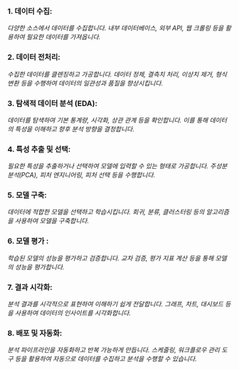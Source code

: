 ### 1. 데이터 수집:
*다양한 소스에서 데이터를 수집합니다. 내부 데이터베이스, 외부 API, 웹 크롤링 등을 활용하여 필요한 데이터를 가져옵니다.*

### 2. 데이터 전처리:
*수집한 데이터를 클렌징하고 가공합니다. 데이터 정제, 결측치 처리, 이상치 제거, 형식 변환 등을 수행하여 데이터의 일관성과 품질을 향상시킵니다.*

### 3. 탐색적 데이터 분석 (EDA):
*데이터를 탐색하여 기본 통계량, 시각화, 상관 관계 등을 확인합니다. 이를 통해 데이터의 특성을 이해하고 향후 분석 방향을 결정합니다.*

### 4. 특성 추출 및 선택:
*필요한 특성을 추출하거나 선택하여 모델에 입력할 수 있는 형태로 가공합니다. 주성분 분석(PCA), 피처 엔지니어링, 피처 선택 등을 수행합니다.*

### 5. 모델 구축:
*데이터에 적합한 모델을 선택하고 학습시킵니다. 회귀, 분류, 클러스터링 등의 알고리즘을 사용하여 모델을 구축합니다.*

### 6. 모델 평가 :
*학습된 모델의 성능을 평가하고 검증합니다. 교차 검증, 평가 지표 계산 등을 통해 모델의 성능을 평가합니다.*

### 7. 결과 시각화:
*분석 결과를 시각적으로 표현하여 이해하기 쉽게 전달합니다. 그래프, 차트, 대시보드 등을 사용하여 데이터의 인사이트를 시각화합니다.*

### 8. 배포 및 자동화:
*분석 파이프라인을 자동화하고 반복 가능하게 만듭니다. 스케줄링, 워크플로우 관리 도구 등을 활용하여 자동으로 데이터를 수집하고 분석을 수행할 수 있습니다.*
